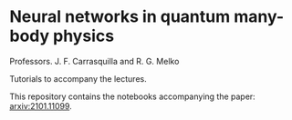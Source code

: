 # Neural networks in quantum many-body physics

Professors. J. F. Carrasquilla and R. G. Melko

Tutorials to accompany the lectures.

This repository contains the notebooks accompanying the paper: [arxiv:2101.11099](https://arxiv.org/abs/2101.11099).
